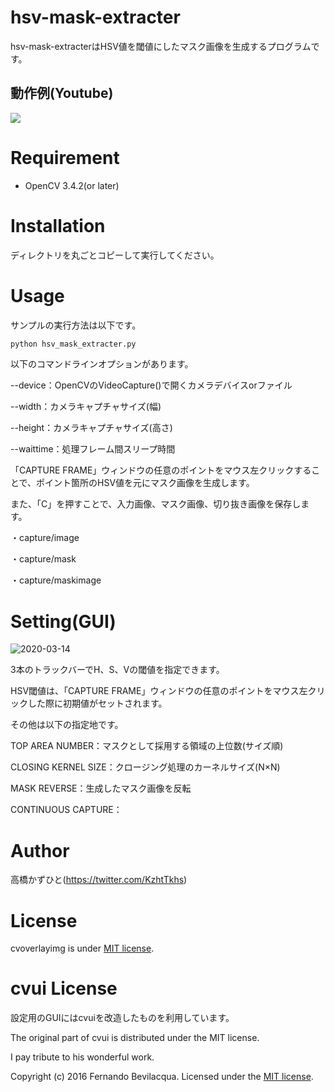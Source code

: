 # hsv-mask-extracter
 hsv-mask-extracterはHSV値を閾値にしたマスク画像を生成するプログラムです。

## 動作例(Youtube)
[![](https://img.youtube.com/vi/R-w-efaOKbY/0.jpg)](https://www.youtube.com/watch?v=R-w-efaOKbY)

# Requirement
 
* OpenCV 3.4.2(or later)
 
# Installation
 
ディレクトリを丸ごとコピーして実行してください。
 
# Usage
 
サンプルの実行方法は以下です。
 
```bash
python hsv_mask_extracter.py
```

以下のコマンドラインオプションがあります。

--device：OpenCVのVideoCapture()で開くカメラデバイスorファイル

--width：カメラキャプチャサイズ(幅)

--height：カメラキャプチャサイズ(高さ)

--waittime：処理フレーム間スリープ時間

「CAPTURE FRAME」ウィンドウの任意のポイントをマウス左クリックすることで、ポイント箇所のHSV値を元にマスク画像を生成します。

また、「C」を押すことで、入力画像、マスク画像、切り抜き画像を保存します。

・capture/image

・capture/mask

・capture/maskimage
 
# Setting(GUI)

![2020-03-14](https://user-images.githubusercontent.com/37477845/76676149-d2746580-6603-11ea-8c96-808e036dc2e2.png)

3本のトラックバーでH、S、Vの閾値を指定できます。

HSV閾値は、「CAPTURE FRAME」ウィンドウの任意のポイントをマウス左クリックした際に初期値がセットされます。

その他は以下の指定地です。

TOP AREA NUMBER：マスクとして採用する領域の上位数(サイズ順)

CLOSING KERNEL SIZE：クロージング処理のカーネルサイズ(N×N)

MASK REVERSE：生成したマスク画像を反転

CONTINUOUS CAPTURE：



# Author
高橋かずひと(https://twitter.com/KzhtTkhs)
 
# License 
cvoverlayimg is under [MIT license](https://en.wikipedia.org/wiki/MIT_License).

# cvui License

設定用のGUIにはcvuiを改造したものを利用しています。

The original part of cvui is distributed under the MIT license.

I pay tribute to his wonderful work.

Copyright (c) 2016 Fernando Bevilacqua. Licensed under the [MIT license](LICENSE.md).

